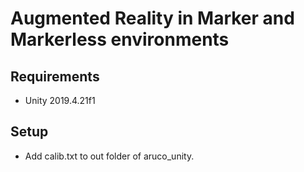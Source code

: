 # Augmented Reality in Marker and Markerless environments

## Requirements
* Unity 2019.4.21f1

## Setup
* Add calib.txt to out folder of aruco_unity.